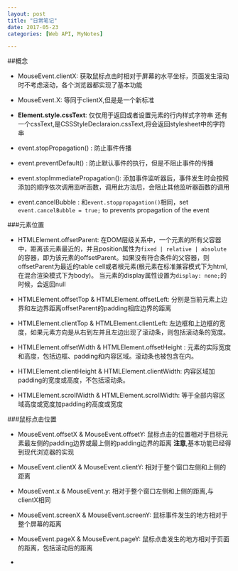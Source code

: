 ```yaml
---
layout: post
title: "日常笔记"
date: 2017-05-23
categories: [Web API, MyNotes]

---
```


##概念
- MouseEvent.clientX:
获取鼠标点击时相对于屏幕的水平坐标，页面发生滚动时不考虑滚动，各个浏览器都实现了基本功能


- MouseEvent.X:
等同于clientX,但是是一个新标准


- **Element.style.cssText**:
仅仅用于返回或者设置元素的行内样式字符串
	还有一个cssText,是CSSStyleDeclaraion.cssText,将会返回stylesheet中的字符串


- event.stopPropagation() :
防止事件传播


- event.preventDefault() :
防止默认事件的执行，但是不阻止事件的传播


- event.stopImmediatePropagation():
添加事件监听器后，事件发生时会按照添加的顺序依次调用监听函数，调用此方法后，会阻止其他监听器函数的调用


- event.cancelBubble :
和``event.stoppropagation()``相同，set ``event.cancelBubble = true;`` to prevents propagation of the event

###元素位置
- HTMLElement.offsetParent:
在DOM层级关系中，一个元素的所有父容器中，距离该元素最近的，并且position属性为``fixed | relative | absolute``的容器，即为该元素的offsetParent。如果没有符合条件的父容器，则offsetParent为最近的table cell或者根元素(根元素在标准兼容模式下为html,在混合渲染模式下为body)。
当元素的display属性设置为``display: none;``的时候，会返回null

- HTMLElement.offsetTop & HTMLElement.offsetLeft:
 分别是当前元素上边界和左边界距离offsetParent的padding相应边界的距离

- HTMLElement.clientTop & HTMLElement.clientLeft:
左边框和上边框的宽度，如果元素方向是从右到左并且左边出现了滚动条，则包括滚动条的宽度。

- HTMLElement.offsetWidth  & HTMLElement.offsetHeight :
元素的实际宽度和高度，包括边框、padding和内容区域。滚动条也被包含在内。

- HTMLElement.clientHeight & HTMLElement.clientWidth:
 内容区域加padding的宽度或高度，不包括滚动条。

- HTMLElement.scrollWidth & HTMLElement.scrollWidth:
 等于全部内容区域高度或宽度加padding的高度或宽度

###鼠标点击位置
- MouseEvent.offsetX & MouseEvent.offsetY:
鼠标点击的位置相对于目标元素最左侧的padding边界或最上侧的padding边界的距离
**注意**,基本功能已经得到现代浏览器的实现

- MouseEvent.clientX & MouseEvent.clientY:
 相对于整个窗口左侧和上侧的距离
- MouseEvent.x & MouseEvent.y:
 相对于整个窗口左侧和上侧的距离,与clientX相同

- MouseEvent.screenX & MouseEvent.screenY:
鼠标事件发生的地方相对于整个屏幕的距离

- MouseEvent.pageX & MouseEvent.pageY:
鼠标点击发生的地方相对于页面的距离，包括滚动后的距离
-